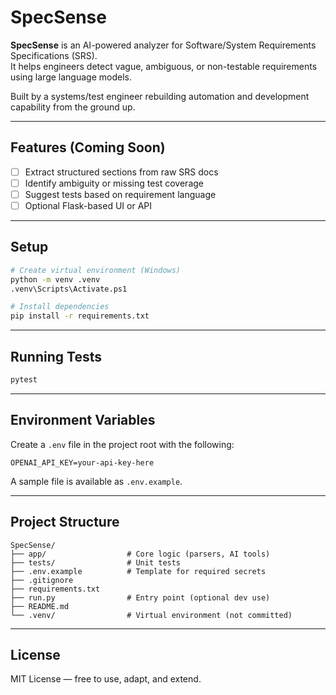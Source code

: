 # SpecSense

**SpecSense** is an AI-powered analyzer for Software/System Requirements Specifications (SRS).  
It helps engineers detect vague, ambiguous, or non-testable requirements using large language models.

Built by a systems/test engineer rebuilding automation and development capability from the ground up.

---

## Features (Coming Soon)

- [ ] Extract structured sections from raw SRS docs  
- [ ] Identify ambiguity or missing test coverage  
- [ ] Suggest tests based on requirement language  
- [ ] Optional Flask-based UI or API  

---

## Setup

```bash
# Create virtual environment (Windows)
python -m venv .venv
.venv\Scripts\Activate.ps1

# Install dependencies
pip install -r requirements.txt
```

---

## Running Tests

```bash
pytest
```

---

## Environment Variables

Create a `.env` file in the project root with the following:

```
OPENAI_API_KEY=your-api-key-here
```

A sample file is available as `.env.example`.

---

## Project Structure

```
SpecSense/
├── app/                  # Core logic (parsers, AI tools)
├── tests/                # Unit tests
├── .env.example          # Template for required secrets
├── .gitignore
├── requirements.txt
├── run.py                # Entry point (optional dev use)
├── README.md
└── .venv/                # Virtual environment (not committed)
```

---

## License

MIT License — free to use, adapt, and extend.

